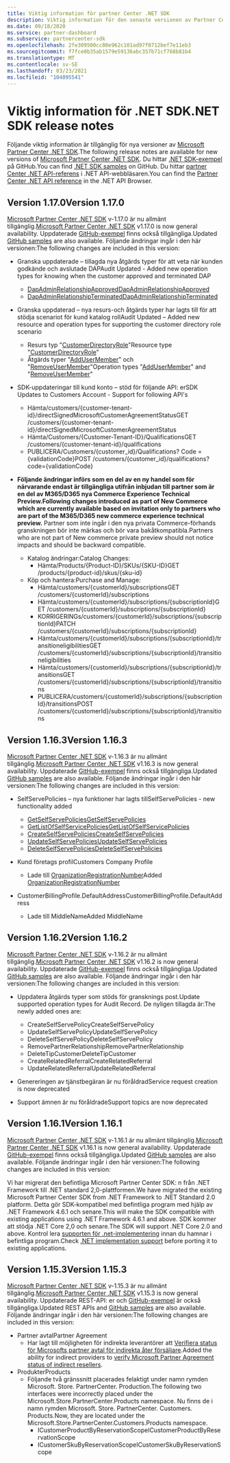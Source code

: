 ```yaml
---
title: Viktig information för partner Center .NET SDK
description: Viktig information för den senaste versionen av Partner Center .NET SDK.
ms.date: 09/18/2020
ms.service: partner-dashboard
ms.subservice: partnercenter-sdk
ms.openlocfilehash: 2fe309500cc80e962c101ad97f0712bef7e11eb3
ms.sourcegitcommit: f7fce0b35ab1579e59136abc357b71cf768b81b4
ms.translationtype: MT
ms.contentlocale: sv-SE
ms.lasthandoff: 03/23/2021
ms.locfileid: "104895541"
---
```

# <a name="net-sdk-release-notes"></a><span data-ttu-id="5fac2-103">Viktig information för .NET SDK</span><span class="sxs-lookup"><span data-stu-id="5fac2-103">.NET SDK release notes</span></span>

<span data-ttu-id="5fac2-104">Följande viktig information är tillgänglig för nya versioner av [Microsoft Partner Center .NET SDK](https://www.nuget.org/packages/Microsoft.Store.PartnerCenter).</span><span class="sxs-lookup"><span data-stu-id="5fac2-104">The following release notes are available for new versions of [Microsoft Partner Center .NET SDK](https://www.nuget.org/packages/Microsoft.Store.PartnerCenter).</span></span> <span data-ttu-id="5fac2-105">Du hittar [.NET SDK-exempel](https://github.com/Microsoft/Partner-Center-DotNet-Samples) på GitHub.</span><span class="sxs-lookup"><span data-stu-id="5fac2-105">You can find [.NET SDK samples](https://github.com/Microsoft/Partner-Center-DotNet-Samples) on GitHub.</span></span> <span data-ttu-id="5fac2-106">Du hittar [partner Center .NET API-referens](/dotnet/api/?view=partnercenter-dotnet-latest&preserve-view=true) i .NET API-webbläsaren.</span><span class="sxs-lookup"><span data-stu-id="5fac2-106">You can find the [Partner Center .NET API reference](/dotnet/api/?view=partnercenter-dotnet-latest&preserve-view=true) in the .NET API Browser.</span></span>

## <a name="version-1170"></a><span data-ttu-id="5fac2-107">Version 1.17.0</span><span class="sxs-lookup"><span data-stu-id="5fac2-107">Version 1.17.0</span></span>

<span data-ttu-id="5fac2-108">[Microsoft Partner Center .NET SDK](https://www.nuget.org/packages/Microsoft.Store.PartnerCenter/1.17.0) v-1.17.0 är nu allmänt tillgänglig.</span><span class="sxs-lookup"><span data-stu-id="5fac2-108">[Microsoft Partner Center .NET SDK](https://www.nuget.org/packages/Microsoft.Store.PartnerCenter/1.17.0) v1.17.0 is now general availability.</span></span> <span data-ttu-id="5fac2-109">Uppdaterade [GitHub-exempel](https://github.com/Microsoft/Partner-Center-DotNet-Samples) finns också tillgängliga.</span><span class="sxs-lookup"><span data-stu-id="5fac2-109">Updated [GitHub samples](https://github.com/Microsoft/Partner-Center-DotNet-Samples) are also available.</span></span> <span data-ttu-id="5fac2-110">Följande ändringar ingår i den här versionen:</span><span class="sxs-lookup"><span data-stu-id="5fac2-110">The following changes are included in this version:</span></span>

* <span data-ttu-id="5fac2-111">Granska uppdaterade – tillagda nya åtgärds typer för att veta när kunden godkände och avslutade DAP</span><span class="sxs-lookup"><span data-stu-id="5fac2-111">Audit Updated - Added new operation types for knowing when the customer approved and terminated DAP</span></span>
  * [<span data-ttu-id="5fac2-112">DapAdminRelationshipApproved</span><span class="sxs-lookup"><span data-stu-id="5fac2-112">DapAdminRelationshipApproved</span></span>](auditing-resources.md)
  * [<span data-ttu-id="5fac2-113">DapAdminRelationshipTerminated</span><span class="sxs-lookup"><span data-stu-id="5fac2-113">DapAdminRelationshipTerminated</span></span>](auditing-resources.md)

* <span data-ttu-id="5fac2-114">Granska uppdaterad – nya resurs-och åtgärds typer har lagts till för att stödja scenariot för kund katalog roll</span><span class="sxs-lookup"><span data-stu-id="5fac2-114">Audit Updated – Added new resource and operation types for supporting the customer directory role scenario</span></span>
  * <span data-ttu-id="5fac2-115">Resurs typ "[CustomerDirectoryRole](auditing-resources.md)"</span><span class="sxs-lookup"><span data-stu-id="5fac2-115">Resource type "[CustomerDirectoryRole](auditing-resources.md)"</span></span>
  * <span data-ttu-id="5fac2-116">Åtgärds typer "[AddUserMember](auditing-resources.md)" och "[RemoveUserMember](auditing-resources.md)"</span><span class="sxs-lookup"><span data-stu-id="5fac2-116">Operation types "[AddUserMember](auditing-resources.md)" and "[RemoveUserMember](auditing-resources.md)"</span></span>

* <span data-ttu-id="5fac2-117">SDK-uppdateringar till kund konto – stöd för följande API: er</span><span class="sxs-lookup"><span data-stu-id="5fac2-117">SDK Updates to Customers Account - Support for following API's</span></span>
  * <span data-ttu-id="5fac2-118">Hämta/customers/{customer-tenant-id}/directSignedMicrosoftCustomerAgreementStatus</span><span class="sxs-lookup"><span data-stu-id="5fac2-118">GET /customers/{customer-tenant-id}/directSignedMicrosoftCustomerAgreementStatus</span></span>
  * <span data-ttu-id="5fac2-119">Hämta/Customers/{Customer-Tenant-ID}/Qualifications</span><span class="sxs-lookup"><span data-stu-id="5fac2-119">GET /customers/{customer-tenant-id}/qualifications</span></span> 
  * <span data-ttu-id="5fac2-120">PUBLICERA/Customers/{customer_id}/Qualifications? Code = {validationCode}</span><span class="sxs-lookup"><span data-stu-id="5fac2-120">POST /customers/{customer_id}/qualifications?code={validationCode}</span></span>

* <span data-ttu-id="5fac2-121">**Följande ändringar införs som en del av en ny handel som för närvarande endast är tillgängliga utifrån inbjudan till partner som är en del av M365/D365 nya Commerce Experience Technical Preview.**</span><span class="sxs-lookup"><span data-stu-id="5fac2-121">**Following changes introduced as part of New Commerce which are currently available based on invitation only to partners who are part of the M365/D365 new commerce experience technical preview.**</span></span> <span data-ttu-id="5fac2-122">Partner som inte ingår i den nya privata Commerce-förhands granskningen bör inte märkas och bör vara bakåtkompatibla.</span><span class="sxs-lookup"><span data-stu-id="5fac2-122">Partners who are not part of New commerce private preview should not notice impacts and should be backward compatible.</span></span>
  * <span data-ttu-id="5fac2-123">Katalog ändringar:</span><span class="sxs-lookup"><span data-stu-id="5fac2-123">Catalog Changes:</span></span>
    * <span data-ttu-id="5fac2-124">Hämta/Products/{Product-ID}/SKUs/{SKU-ID}</span><span class="sxs-lookup"><span data-stu-id="5fac2-124">GET /products/{product-id}/skus/{sku-id}</span></span>
  * <span data-ttu-id="5fac2-125">Köp och hantera:</span><span class="sxs-lookup"><span data-stu-id="5fac2-125">Purchase and Manage:</span></span>
    * <span data-ttu-id="5fac2-126">Hämta/customers/{customerId}/subscriptions</span><span class="sxs-lookup"><span data-stu-id="5fac2-126">GET /customers/{customerId}/subscriptions</span></span>
    * <span data-ttu-id="5fac2-127">Hämta/customers/{customerId}/subscriptions/{subscriptionId}</span><span class="sxs-lookup"><span data-stu-id="5fac2-127">GET /customers/{customerId}/subscriptions/{subscriptionId}</span></span>
    * <span data-ttu-id="5fac2-128">KORRIGERINGs/customers/{customerId}/subscriptions/{subscriptionId}</span><span class="sxs-lookup"><span data-stu-id="5fac2-128">PATCH /customers/{customerId}/subscriptions/{subscriptionId}</span></span>
    * <span data-ttu-id="5fac2-129">Hämta/customers/{customerId}/subscriptions/{subscriptionId}/transitioneligibilities</span><span class="sxs-lookup"><span data-stu-id="5fac2-129">GET /customers/{customerId}/subscriptions/{subscriptionId}/transitioneligibilities</span></span>
    * <span data-ttu-id="5fac2-130">Hämta/customers/{customerId}/subscriptions/{subscriptionId}/transitions</span><span class="sxs-lookup"><span data-stu-id="5fac2-130">GET /customers/{customerId}/subscriptions/{subscriptionId}/transitions</span></span>
    * <span data-ttu-id="5fac2-131">PUBLICERA/customers/{customerId}/subscriptions/{subscriptionId}/transitions</span><span class="sxs-lookup"><span data-stu-id="5fac2-131">POST /customers/{customerId}/subscriptions/{subscriptionId}/transitions</span></span>


## <a name="version-1163"></a><span data-ttu-id="5fac2-132">Version 1.16.3</span><span class="sxs-lookup"><span data-stu-id="5fac2-132">Version 1.16.3</span></span>

<span data-ttu-id="5fac2-133">[Microsoft Partner Center .NET SDK](https://www.nuget.org/packages/Microsoft.Store.PartnerCenter/1.16.3) v-1.16.3 är nu allmänt tillgänglig.</span><span class="sxs-lookup"><span data-stu-id="5fac2-133">[Microsoft Partner Center .NET SDK](https://www.nuget.org/packages/Microsoft.Store.PartnerCenter/1.16.3) v1.16.3 is now general availability.</span></span> <span data-ttu-id="5fac2-134">Uppdaterade [GitHub-exempel](https://github.com/Microsoft/Partner-Center-DotNet-Samples) finns också tillgängliga.</span><span class="sxs-lookup"><span data-stu-id="5fac2-134">Updated [GitHub samples](https://github.com/Microsoft/Partner-Center-DotNet-Samples) are also available.</span></span> <span data-ttu-id="5fac2-135">Följande ändringar ingår i den här versionen:</span><span class="sxs-lookup"><span data-stu-id="5fac2-135">The following changes are included in this version:</span></span>

* <span data-ttu-id="5fac2-136">SelfServePolicies – nya funktioner har lagts till</span><span class="sxs-lookup"><span data-stu-id="5fac2-136">SelfServePolicies - new functionality added</span></span>
  * [<span data-ttu-id="5fac2-137">GetSelfServePolicies</span><span class="sxs-lookup"><span data-stu-id="5fac2-137">GetSelfServePolicies</span></span>](get-a-self-serve-policy-by-id.md)
  * [<span data-ttu-id="5fac2-138">GetListOfSelfServicePolicies</span><span class="sxs-lookup"><span data-stu-id="5fac2-138">GetListOfSelfServicePolicies</span></span>](get-a-list-of-self-serve-policies.md)
  * [<span data-ttu-id="5fac2-139">CreateSelfServePolicies</span><span class="sxs-lookup"><span data-stu-id="5fac2-139">CreateSelfServePolicies</span></span>](create-a-self-serve-policy.md)
  * [<span data-ttu-id="5fac2-140">UpdateSelfServePolicies</span><span class="sxs-lookup"><span data-stu-id="5fac2-140">UpdateSelfServePolicies</span></span>](update-a-self-serve-policy.md)
  * [<span data-ttu-id="5fac2-141">DeleteSelfServePolicies</span><span class="sxs-lookup"><span data-stu-id="5fac2-141">DeleteSelfServePolicies</span></span>](delete-a-self-serve-policy.md)

* <span data-ttu-id="5fac2-142">Kund företags profil</span><span class="sxs-lookup"><span data-stu-id="5fac2-142">Customers Company Profile</span></span>
  * <span data-ttu-id="5fac2-143">Lade till [OrganizationRegistrationNumber](create-a-customer.md)</span><span class="sxs-lookup"><span data-stu-id="5fac2-143">Added [OrganizationRegistrationNumber](create-a-customer.md)</span></span>

* <span data-ttu-id="5fac2-144">CustomerBillingProfile.DefaultAddress</span><span class="sxs-lookup"><span data-stu-id="5fac2-144">CustomerBillingProfile.DefaultAddress</span></span>
  * <span data-ttu-id="5fac2-145">Lade till MiddleName</span><span class="sxs-lookup"><span data-stu-id="5fac2-145">Added MiddleName</span></span>

## <a name="version-1162"></a><span data-ttu-id="5fac2-146">Version 1.16.2</span><span class="sxs-lookup"><span data-stu-id="5fac2-146">Version 1.16.2</span></span>

<span data-ttu-id="5fac2-147">[Microsoft Partner Center .NET SDK](https://www.nuget.org/packages/Microsoft.Store.PartnerCenter/1.16.2) v-1.16.2 är nu allmänt tillgänglig.</span><span class="sxs-lookup"><span data-stu-id="5fac2-147">[Microsoft Partner Center .NET SDK](https://www.nuget.org/packages/Microsoft.Store.PartnerCenter/1.16.2) v1.16.2 is now general availability.</span></span> <span data-ttu-id="5fac2-148">Uppdaterade [GitHub-exempel](https://github.com/Microsoft/Partner-Center-DotNet-Samples) finns också tillgängliga.</span><span class="sxs-lookup"><span data-stu-id="5fac2-148">Updated [GitHub samples](https://github.com/Microsoft/Partner-Center-DotNet-Samples) are also available.</span></span> <span data-ttu-id="5fac2-149">Följande ändringar ingår i den här versionen:</span><span class="sxs-lookup"><span data-stu-id="5fac2-149">The following changes are included in this version:</span></span>

* <span data-ttu-id="5fac2-150">Uppdatera åtgärds typer som stöds för gransknings post.</span><span class="sxs-lookup"><span data-stu-id="5fac2-150">Update supported operation types for Audit Record.</span></span> <span data-ttu-id="5fac2-151">De nyligen tillagda är:</span><span class="sxs-lookup"><span data-stu-id="5fac2-151">The newly added ones are:</span></span>
  * <span data-ttu-id="5fac2-152">CreateSelfServePolicy</span><span class="sxs-lookup"><span data-stu-id="5fac2-152">CreateSelfServePolicy</span></span>
  * <span data-ttu-id="5fac2-153">UpdateSelfServePolicy</span><span class="sxs-lookup"><span data-stu-id="5fac2-153">UpdateSelfServePolicy</span></span>
  * <span data-ttu-id="5fac2-154">DeleteSelfServePolicy</span><span class="sxs-lookup"><span data-stu-id="5fac2-154">DeleteSelfServePolicy</span></span>
  * <span data-ttu-id="5fac2-155">RemovePartnerRelationship</span><span class="sxs-lookup"><span data-stu-id="5fac2-155">RemovePartnerRelationship</span></span>
  * <span data-ttu-id="5fac2-156">DeleteTipCustomer</span><span class="sxs-lookup"><span data-stu-id="5fac2-156">DeleteTipCustomer</span></span>
  * <span data-ttu-id="5fac2-157">CreateRelatedReferral</span><span class="sxs-lookup"><span data-stu-id="5fac2-157">CreateRelatedReferral</span></span>
  * <span data-ttu-id="5fac2-158">UpdateRelatedReferral</span><span class="sxs-lookup"><span data-stu-id="5fac2-158">UpdateRelatedReferral</span></span>

* <span data-ttu-id="5fac2-159">Genereringen av tjänstbegäran är nu föråldrad</span><span class="sxs-lookup"><span data-stu-id="5fac2-159">Service request creation is now deprecated</span></span>
* <span data-ttu-id="5fac2-160">Support ämnen är nu föråldrade</span><span class="sxs-lookup"><span data-stu-id="5fac2-160">Support topics are now deprecated</span></span>


## <a name="version-1161"></a><span data-ttu-id="5fac2-161">Version 1.16.1</span><span class="sxs-lookup"><span data-stu-id="5fac2-161">Version 1.16.1</span></span>

<span data-ttu-id="5fac2-162">[Microsoft Partner Center .NET SDK](https://www.nuget.org/packages/Microsoft.Store.PartnerCenter/1.16.1) v-1.16.1 är nu allmänt tillgänglig.</span><span class="sxs-lookup"><span data-stu-id="5fac2-162">[Microsoft Partner Center .NET SDK](https://www.nuget.org/packages/Microsoft.Store.PartnerCenter/1.16.1) v1.16.1 is now general availability.</span></span> <span data-ttu-id="5fac2-163">Uppdaterade [GitHub-exempel](https://github.com/Microsoft/Partner-Center-DotNet-Samples) finns också tillgängliga.</span><span class="sxs-lookup"><span data-stu-id="5fac2-163">Updated [GitHub samples](https://github.com/Microsoft/Partner-Center-DotNet-Samples) are also available.</span></span> <span data-ttu-id="5fac2-164">Följande ändringar ingår i den här versionen:</span><span class="sxs-lookup"><span data-stu-id="5fac2-164">The following changes are included in this version:</span></span>

<span data-ttu-id="5fac2-165">Vi har migrerat den befintliga Microsoft Partner Center SDK: n från .NET Framework till .NET standard 2,0-plattformen.</span><span class="sxs-lookup"><span data-stu-id="5fac2-165">We have migrated the existing Microsoft Partner Center SDK from .NET Framework to .NET Standard 2.0 platform.</span></span> <span data-ttu-id="5fac2-166">Detta gör SDK-kompatibel med befintliga program med hjälp av .NET Framework 4.6.1 och senare.</span><span class="sxs-lookup"><span data-stu-id="5fac2-166">This will make the SDK compatible with existing applications using .NET Framework 4.6.1 and above.</span></span> <span data-ttu-id="5fac2-167">SDK kommer att stödja .NET Core 2,0 och senare.</span><span class="sxs-lookup"><span data-stu-id="5fac2-167">The SDK will support .NET Core 2.0 and above.</span></span> <span data-ttu-id="5fac2-168">Kontrol lera [supporten för .net-implementering](/dotnet/standard/net-standard) innan du hamnar i befintliga program.</span><span class="sxs-lookup"><span data-stu-id="5fac2-168">Check [.NET implementation support](/dotnet/standard/net-standard) before porting it to existing applications.</span></span>   


## <a name="version-1153"></a><span data-ttu-id="5fac2-169">Version 1.15.3</span><span class="sxs-lookup"><span data-stu-id="5fac2-169">Version 1.15.3</span></span>
<span data-ttu-id="5fac2-170">[Microsoft Partner Center .NET SDK](https://www.nuget.org/packages/Microsoft.Store.PartnerCenter/1.15.3) v-1.15.3 är nu allmänt tillgänglig.</span><span class="sxs-lookup"><span data-stu-id="5fac2-170">[Microsoft Partner Center .NET SDK](https://www.nuget.org/packages/Microsoft.Store.PartnerCenter/1.15.3) v1.15.3 is now general availability.</span></span> <span data-ttu-id="5fac2-171">Uppdaterade REST-API: er och [GitHub-exempel](https://github.com/Microsoft/Partner-Center-DotNet-Samples) är också tillgängliga.</span><span class="sxs-lookup"><span data-stu-id="5fac2-171">Updated REST APIs and [GitHub samples](https://github.com/Microsoft/Partner-Center-DotNet-Samples) are also available.</span></span> <span data-ttu-id="5fac2-172">Följande ändringar ingår i den här versionen:</span><span class="sxs-lookup"><span data-stu-id="5fac2-172">The following changes are included in this version:</span></span>

* <span data-ttu-id="5fac2-173">Partner avtal</span><span class="sxs-lookup"><span data-stu-id="5fac2-173">Partner Agreement</span></span>
  * <span data-ttu-id="5fac2-174">Har lagt till möjligheten för indirekta leverantörer att [Verifiera status för Microsofts partner avtal för indirekta åter försäljare](verify-indirect-reseller-mpa-status.md).</span><span class="sxs-lookup"><span data-stu-id="5fac2-174">Added the ability for indirect providers to [verify Microsoft Partner Agreement status of indirect resellers](verify-indirect-reseller-mpa-status.md).</span></span>
* <span data-ttu-id="5fac2-175">Produkter</span><span class="sxs-lookup"><span data-stu-id="5fac2-175">Products</span></span>
  * <span data-ttu-id="5fac2-176">Följande två gränssnitt placerades felaktigt under namn rymden Microsoft. Store. PartnerCenter. Production.</span><span class="sxs-lookup"><span data-stu-id="5fac2-176">The following two interfaces were incorrectly placed under the Microsoft.Store.PartnerCenter.Products namespace.</span></span> <span data-ttu-id="5fac2-177">Nu finns de i namn rymden Microsoft. Store. PartnerCenter. Customers. Products.</span><span class="sxs-lookup"><span data-stu-id="5fac2-177">Now, they are located under the Microsoft.Store.PartnerCenter.Customers.Products namespace.</span></span>
    * <span data-ttu-id="5fac2-178">ICustomerProductByReservationScope</span><span class="sxs-lookup"><span data-stu-id="5fac2-178">ICustomerProductByReservationScope</span></span>
    * <span data-ttu-id="5fac2-179">ICustomerSkuByReservationScope</span><span class="sxs-lookup"><span data-stu-id="5fac2-179">ICustomerSkuByReservationScope</span></span>
